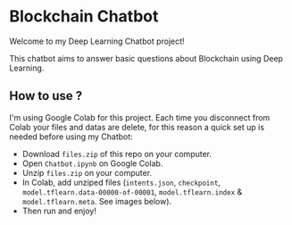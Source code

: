 # Blockchain Chatbot

Welcome to my Deep Learning Chatbot project!

This chatbot aims to answer basic questions about Blockchain using Deep Learning.

## How to use ?

I'm using Google Colab for this project. Each time you disconnect from Colab your files and datas are delete, for this reason a quick set up is needed before using my Chatbot:

- Download `files.zip` of this repo on your computer.
- Open `Chatbot.ipynb` on Google Colab.
- Unzip `files.zip` on your computer.
- In Colab, add unziped files (`intents.json`, `checkpoint`, `model.tflearn.data-00000-of-00001`, `model.tflearn.index` & `model.tflearn.meta`. See images below).
- Then run and enjoy!
